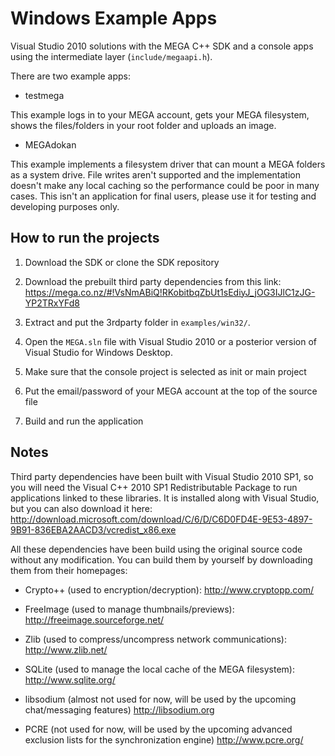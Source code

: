 # Windows Example Apps

Visual Studio 2010 solutions with the MEGA C++ SDK and a console apps using the intermediate layer (`include/megaapi.h`).

There are two example apps:

- testmega

This example logs in to your MEGA account, gets your MEGA filesystem, shows the files/folders in your root folder and uploads an image.


- MEGAdokan

This example implements a filesystem driver that can mount a MEGA folders as a system drive. 
File writes aren't supported and the implementation doesn't make any local caching so the performance could
be poor in many cases. This isn't an application for final users, please use it for testing and developing purposes only.

## How to run the projects

1. Download the SDK or clone the SDK repository
2. Download the prebuilt third party dependencies from this link:
https://mega.co.nz/#!VsNmABiQ!RKobitbqZbUt1sEdiyJ_jOG3IJlC1zJG-YP2TRxYFd8

3. Extract and put the 3rdparty folder in `examples/win32/`.
4. Open the `MEGA.sln` file with Visual Studio 2010 or a posterior version of Visual Studio for Windows Desktop.
5. Make sure that the console project is selected as init or main project
6. Put the email/password of your MEGA account at the top of the source file
7. Build and run the application

## Notes

Third party dependencies have been built with Visual Studio 2010 SP1, so you will need the Visual C++ 2010 SP1 Redistributable Package to run applications linked to these libraries. It is installed along with Visual Studio, but you can also download it here: <br />
http://download.microsoft.com/download/C/6/D/C6D0FD4E-9E53-4897-9B91-836EBA2AACD3/vcredist_x86.exe

All these dependencies have been build using the original source code without any modification. You can build them by yourself by downloading them from their homepages:

- Crypto++ (used to encryption/decryption):
http://www.cryptopp.com/

- FreeImage (used to manage thumbnails/previews):
http://freeimage.sourceforge.net/

- Zlib (used to compress/uncompress network communications):
http://www.zlib.net/

- SQLite (used to manage the local cache of the MEGA filesystem):
http://www.sqlite.org/

- libsodium (almost not used for now, will be used by the upcoming chat/messaging features)
http://libsodium.org

- PCRE (not used for now, will be used by the upcoming advanced exclusion lists for the synchronization engine)
http://www.pcre.org/
